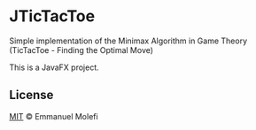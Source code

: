 # JTicTacToe

Simple implementation of the Minimax Algorithm in Game Theory (TicTacToe - Finding the Optimal Move)

This is a JavaFX project.

## License

[MIT](LICENSE) © Emmanuel Molefi
